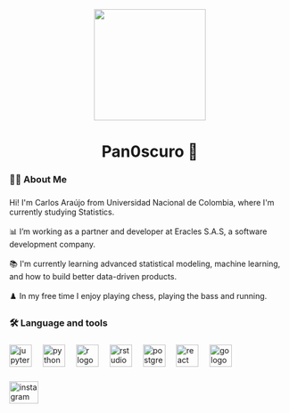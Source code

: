 <div align="center">
  <img height="200" src="https://external-content.duckduckgo.com/iu/?u=http%3A%2F%2Fimageshack.us%2Fa%2Fimg829%2F7830%2Fgriffinh.gif&f=1&nofb=1&ipt=ca197370258dcfc89739719792a7c708318c298df83099b76e221eb7d279b128"  />
</div>

###

<h1 align="center">Pan0scuro 🍞</h1>

###

<h3 align="left">👩‍💻  About Me</h3>

###

<p align="left">Hi! I'm Carlos Araújo from Universidad Nacional de Colombia, where I'm currently studying Statistics.<br><br>📊 I’m working as a partner and developer at Eracles S.A.S, a software development company.<br><br>📚 I'm currently learning advanced statistical modeling, machine learning, and how to build better data-driven products.<br><br>♟️ In my free time I enjoy playing chess, playing the bass and running.</p>

###

<h3 align="left">🛠 Language and tools</h3>

###

<div align="left">
  <img src="https://cdn.jsdelivr.net/gh/devicons/devicon/icons/jupyter/jupyter-original.svg" height="40" alt="jupyter logo"  />
  <img width="12" />
  <img src="https://cdn.jsdelivr.net/gh/devicons/devicon/icons/python/python-original.svg" height="40" alt="python logo"  />
  <img width="12" />
  <img src="https://cdn.jsdelivr.net/gh/devicons/devicon/icons/r/r-original.svg" height="40" alt="r logo"  />
  <img width="12" />
  <img src="https://cdn.jsdelivr.net/gh/devicons/devicon/icons/rstudio/rstudio-original.svg" height="40" alt="rstudio logo"  />
  <img width="12" />
  <img src="https://cdn.jsdelivr.net/gh/devicons/devicon/icons/postgresql/postgresql-original.svg" height="40" alt="postgresql logo"  />
  <img width="12" />
  <img src="https://cdn.jsdelivr.net/gh/devicons/devicon/icons/react/react-original.svg" height="40" alt="react logo"  />
  <img width="12" />
  <img src="https://cdn.jsdelivr.net/gh/devicons/devicon/icons/go/go-original.svg" height="40" alt="go logo"  />
</div>

###

<div align="left">
  <a href="https://www.instagram.com/pan0scuro/" target="_blank">
    <img src="https://raw.githubusercontent.com/maurodesouza/profile-readme-generator/master/src/assets/icons/social/instagram/default.svg" width="52" height="40" alt="instagram logo"  />
  </a>
</div>

###
